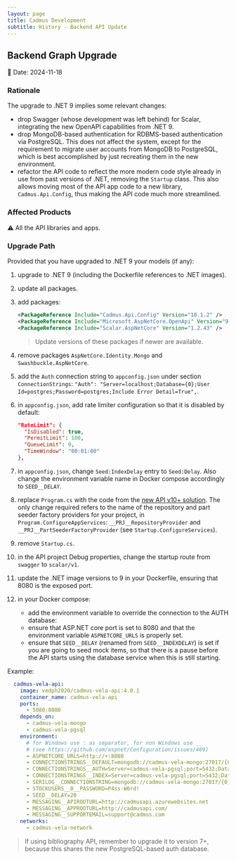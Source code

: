 ```yaml
---
layout: page
title: Cadmus Development
subtitle: History - Backend API Update
---
```


## Backend Graph Upgrade

📆 Date: 2024-11-18

### Rationale

The upgrade to .NET 9 implies some relevant changes:

- drop Swagger (whose development was left behind) for Scalar, integrating the new OpenAPI capabilities from .NET 9.
- drop MongoDB-based authentication for RDBMS-based authentication via PostgreSQL. This does not affect the system, except for the requirement to migrate user accounts from MongoDB to PostgreSQL, which is best accomplished by just recreating them in the new environment.
- refactor the API code to reflect the more modern code style already in use from past versions of .NET, removing the `Startup` class. This also allows moving most of the API app code to a new library, `Cadmus.Api.Config`, thus making the API code much more streamlined.

### Affected Products

⚠️ All the API libraries and apps.

### Upgrade Path

Provided that you have upgraded to .NET 9 your models (if any):

1. upgrade to .NET 9 (including the Dockerfile references to .NET images).
2. update all packages.
3. add packages:

    ```xml
    <PackageReference Include="Cadmus.Api.Config" Version="10.1.2" />
    <PackageReference Include="Microsoft.AspNetCore.OpenApi" Version="9.0.0" />
    <PackageReference Include="Scalar.AspNetCore" Version="1.2.43" />
    ```

    >Update versions of these packages if newer are available.

4. remove packages `AspNetCore.Identity.Mongo` and `Swashbuckle.AspNetCore`.
5. add the `Auth` connection string to `appconfig.json` under section `ConnectionStrings`: `"Auth": "Server=localhost;Database={0};User Id=postgres;Password=postgres;Include Error Detail=True",`.
6. in `appconfig.json`, add rate limiter configuration so that it is disabled by default:

    ```json
    "RateLimit": {
      "IsDisabled": true,
      "PermitLimit": 100,
      "QueueLimit": 0,
      "TimeWindow": "00:01:00"
    },
    ```

7. in `appconfig.json`, change `Seed:IndexDelay` entry to `Seed:Delay`. Also change the environment variable name in Docker compose accordingly to `SEED__DELAY`.
8. replace `Program.cs` with the code from the [new API v10+ solution](https://github.com/vedph/cadmus-api/blob/master/CadmusApi/Program.cs). The only change required refers to the name of the repository and part seeder factory providers for your project, in `Program.ConfigureAppServices`: `__PRJ__RepositoryProvider` and `__PRJ__PartSeederFactoryProvider` (see `Startup.ConfigureServices`).
9. remove `Startup.cs`.
10. in the API project Debug properties, change the startup route from `swagger` to `scalar/v1`.
11. update the .NET image versions to 9 in your Dockerfile, ensuring that 8080 is the exposed port.
12. in your Docker compose:
    - add the environment variable to override the connection to the AUTH database:
    - ensure that ASP.NET core port is set to 8080 and that the environment variable `ASPNETCORE_URLS` is properly set.
    - ensure that `SEED__DELAY` (renamed from `SEED__INDEXDELAY`) is set if you are going to seed mock items, so that there is a pause before the API starts using the database service when this is still starting.

Example:

```yml
  cadmus-vela-api:
    image: vedph2020/cadmus-vela-api:4.0.1
    container_name: cadmus-vela-api
    ports:
      - 5080:8080
    depends_on:
      - cadmus-vela-mongo
      - cadmus-vela-pgsql
    environment:
      # for Windows use : as separator, for non Windows use __
      # (see https://github.com/aspnet/Configuration/issues/469)
      - ASPNETCORE_URLS=http://+:8080
      - CONNECTIONSTRINGS__DEFAULT=mongodb://cadmus-vela-mongo:27017/{0}
      - CONNECTIONSTRINGS__AUTH=Server=cadmus-vela-pgsql;port=5432;Database={0};User Id=postgres;Password=postgres;Include Error Detail=True
      - CONNECTIONSTRINGS__INDEX=Server=cadmus-vela-pgsql;port=5432;Database={0};User Id=postgres;Password=postgres;Include Error Detail=True
      - SERILOG__CONNECTIONSTRING=mongodb://cadmus-vela-mongo:27017/{0}-log
      - STOCKUSERS__0__PASSWORD=P4ss-W0rd!
      - SEED__DELAY=20
      - MESSAGING__APIROOTURL=http://cadmusapi.azurewebsites.net
      - MESSAGING__APPROOTURL=http://cadmusapi.com/
      - MESSAGING__SUPPORTEMAIL=support@cadmus.com
    networks:
      - cadmus-vela-network
```

>If using bibliography API, remember to upgrade it to version 7+, because this shares the new PostgreSQL-based auth database.
